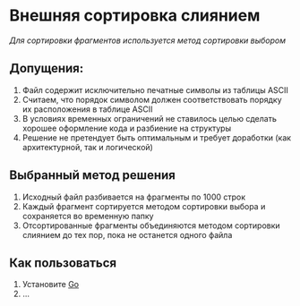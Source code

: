 # Внешняя сортировка слиянием
_Для сортировки фрагментов используется метод сортировки выбором_

## Допущения:
1. Файл содержит исключительно печатные символы из таблицы ASCII
2. Считаем, что порядок символом должен соответствовать порядку их расположения в таблице ASCII
3. В условиях временных ограничений не ставилось целью сделать хорошее оформление кода и разбиение на структуры
4. Решение не претендует быть оптимальным и требует доработки (как архитектурной, так и логической)

## Выбранный метод решения
1. Исходный файл разбивается на фрагменты по 1000 строк
2. Каждый фрагмент сортируется методом сортировки выбора и сохраняется во временную папку
3. Отсортированные фрагменты объединяются методом сортировки слиянием до тех пор, пока не останется одного файла

## Как пользоваться
1. Установите [Go](https://golang.org/dl/)
2. ...